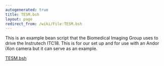 ```yaml
---
autogenerated: true
title: TESM.bsh
layout: page
redirect_from: /wiki/File:TESM.bsh
---
```


This is an example bean script that the Biomedical Imaging Group uses to
drive the Instrutech ITC18. This is for our set up and for use with an
Andor iXon camera but it can serve as an example.

[TESM.bsh](/media/files/TESM.bsh)

